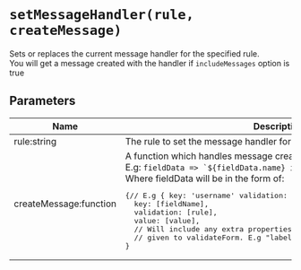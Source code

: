 # `setMessageHandler(rule, createMessage)`

Sets or replaces the current message handler for the specified rule.<br>You will get a message created with the handler if `includeMessages` option is true

## Parameters

<table>
  <thead>
    <th>Name</th>
    <th>Description</th>
  </thead>
  <tbody>
    <tr>
      <td>
        rule:string
      </td>
      <td>
        The rule to set the message handler for. E.g <code>"required|image"</code>
      </td>
    </tr>
    <tr>
      <td>
        createMessage:function
      </td>
      <td>
        A function which handles message creation.<br>
        E.g: <code>fieldData => `${fieldData.name} is required`</code><br>
        Where fieldData will be in the form of:<br>
<pre>{// E.g { key: 'username' validation: 'between:3,10', value: 'c-mcg' }
  key: [fieldName],
  validation: [rule],
  value: [value],
  // Will include any extra properties on field that are
  // given to validateForm. E.g "label" key
}</pre>
      </td>
    </tr>
  </tbody>
</table>
